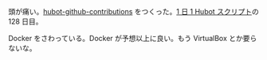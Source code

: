 頭が痛い。[hubot-github-contributions][gh:bouzuya/hubot-github-contributions] をつくった。[1 日 1 Hubot スクリプト][hubot-script-per-day]の 128 日目。

Docker をさわっている。Docker が予想以上に良い。もう VirtualBox とか要らないな。

[gh:bouzuya/hubot-github-contributions]: https://github.com/bouzuya/hubot-github-contributions
[hubot-script-per-day]: https://blog.bouzuya.net/posts?tags=hubot-script-per-day
